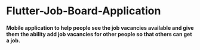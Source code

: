 # Flutter-Job-Board-Application


#### Mobile application to help people see the job vacancies available and give them the ability add job vacancies for other people so that others can get a job.
